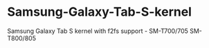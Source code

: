 # Samsung-Galaxy-Tab-S-kernel
Samsung Galaxy Tab S kernel with f2fs support - SM-T700/705 SM-T800/805
